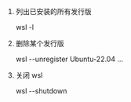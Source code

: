 1. 列出已安装的所有发行版

    wsl -l

2. 删除某个发行版

    wsl --unregister Ubuntu-22.04 ...

3. 关闭 wsl

    wsl --shutdown